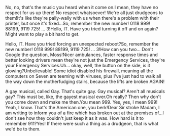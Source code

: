 ---
---

No, no, that's the music you heard when it come on.I mean, they have no respect for us up there! No respect whatsoever! We're all just drudgeons to them!It's like they're pally-wally with us when there's a problem with their printer, but once it's fixed...So, remember the new number! 0118 999! 88199, 9119 725! ... 3!Hello, IT. Have you tried turning it off and on again?Might want to play a bit hard to get.

Hello, IT. Have you tried forcing an unexpected reboot?So, remember the new number! 0118 999! 88199, 9119 725! ... 3!How can you two... Don't Google the question, Moss!Nicer ambulances, faster response times and better looking drivers mean they're not just the Emergency Services, they're your Emergency Services.Uh... okay, well, the button on the side, is it glowing?Unbelievable! Some idiot disabled his firewall, meaning all the computers on Seven are teeming with viruses, plus I've just had to walk all the way down the motherfudging stairs, because the lifts are broken AGAIN!

A gay musical, called Gay. That's quite gay. Gay musical? Aren't all musicals gay? This must be, like, the gayest musical ever.Oh really? Then why don't you come down and make me then.You mean 999. Yes, yes, I mean 999! Yeah, I know. That's the American one, you berk!Dear Sir stroke Madam, I am writing to inform you of a fire which has broken out at the premises of...I don't see how they couldn't just keep it as it was. How hard is it to remember 911?Yes! If there were such a thing as a drudgeon, that is what we'd be to them.
